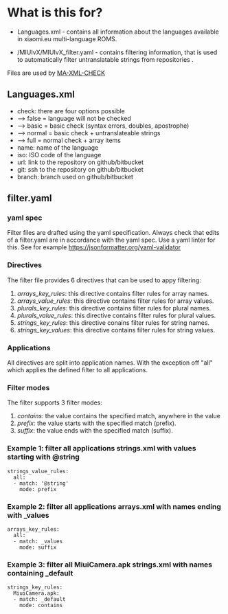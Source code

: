 # What is this for?

- Languages.xml - contains all information about the languages available in xiaomi.eu multi-language ROMS.<br>

- /MIUIvX/MIUIvX_filter.yaml - contains filtering information, that is used to automatically filter untranslatable strings from repositories .<br>

Files are used by <a href="https://github.com/Redmaner/MA-XML-CHECK" target="_blank">MA-XML-CHECK</a><br>

## Languages.xml
- check: there are four options possible
- --> false = language will not be checked
- --> basic = basic check (syntax errors, doubles, apostrophe)
- --> normal = basic check + untranslateable strings
- --> full = normal check + array items
- name: name of the language
- iso: ISO code of the language
- url: link to the repository on github/bitbucket
- git: ssh to the repository on github/bitbucket
- branch: branch used on github/bitbucket

## filter.yaml

### yaml spec 
Filter files are drafted using the yaml specification. Always check that edits of a filter.yaml are in accordance with the yaml spec. Use a yaml linter for this. See for example https://jsonformatter.org/yaml-validator 

### Directives 
The filter file provides 6 directives that can be used to appy filtering:
1. _arrays_key_rules_: this directive contains filter rules for array names. 
2. _arrays_value_rules_: this directive contains filter rules for array values.
3. _plurals_key_rules_: this directive contains filter rules for plural names.
4. _plurals_value_rules_: this directive contains filter rules for plural values.
5. _strings_key_rules_: this directive conains filter rules for string names.
6. _strings_key_values_: this directive contains filter rules for string values.

### Applications
All directives are split into application names. With the exception off "all" which applies the defined filter to all applications. 

### Filter modes 
The filter supports 3 filter modes:
1. _contains_: the value contains the specified match, anywhere in the value
2. _prefix_: the value starts with the specified match (prefix).
3. _suffix_: the value ends with the specified match (suffix).

### Example 1: filter all applications strings.xml with values starting with @string
```
strings_value_rules:
  all:
  - match: '@string'
    mode: prefix
```

### Example 2: filter all applications arrays.xml with names ending with _values
```
arrays_key_rules:
  all:
  - match: _values
    mode: suffix
```

### Example 3: filter all MiuiCamera.apk strings.xml with names containing _default
```
strings_key_rules:
  MiuiCamera.apk:
  - match: _default
    mode: contains
```
